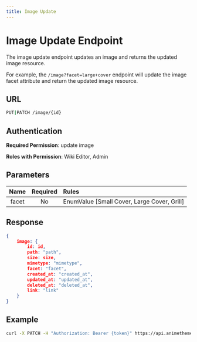 ```yaml
---
title: Image Update
---
```


# Image Update Endpoint

The image update endpoint updates an image and returns the updated image resource.

For example, the `/image?facet=large+cover` endpoint will update the image facet attribute and return the updated image resource.

## URL

```sh
PUT|PATCH /image/{id}
```

## Authentication

**Required Permission**: update image

**Roles with Permission**: Wiki Editor, Admin

## Parameters

| Name  | Required | Rules                                       |
| :---: | :------: | :------------------------------------------ |
| facet | No       | EnumValue [Small Cover, Large Cover, Grill] |

## Response

```json
{
    image: {
        id: id,
        path: "path",
        size: size,
        mimetype: "mimetype",
        facet: "facet",
        created_at: "created_at",
        updated_at: "updated_at",
        deleted_at: "deleted_at",
        link: "link"
    }
}
```

## Example

```bash
curl -X PATCH -H "Authorization: Bearer {token}" https://api.animethemes.moe/image/435
```
